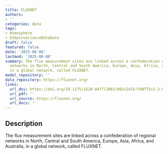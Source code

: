 ```yaml
---
title: FLUXNET
authors:
- ''
categories: data
tags:
- Atmosphere
- EddyCovarianceDatabase
draft: false
featured: false
date: '2025-08-08'
lastmod: '2025-08-08'
summary: The flux measurement sites are linked across a confederation of regional
  networks in North, Central and South America, Europe, Asia, Africa, and Australia,
  in a global network, called FLUXNET.
model_repository: ''
data_repository: https://fluxnet.org/
links:
  url_doi: https://doi.org/10.1175/1520-0477(2001)082<2415:FANTTS>2.3.CO;2
  url_pdf: ''
  url_source: https://fluxnet.org/
  url_docs: ''
---
```


## Description

The flux measurement sites are linked across a confederation of regional networks in North, Central and South America, Europe, Asia, Africa, and Australia, in a global network, called FLUXNET.

